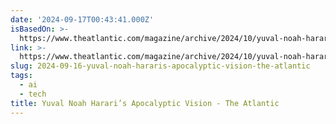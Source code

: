 ```yaml
---
date: '2024-09-17T00:43:41.000Z'
isBasedOn: >-
  https://www.theatlantic.com/magazine/archive/2024/10/yuval-noah-harari-nexus-book/679572/
link: >-
  https://www.theatlantic.com/magazine/archive/2024/10/yuval-noah-harari-nexus-book/679572/
slug: 2024-09-16-yuval-noah-hararis-apocalyptic-vision-the-atlantic
tags:
  - ai
  - tech
title: Yuval Noah Harari’s Apocalyptic Vision - The Atlantic
---
```

 
